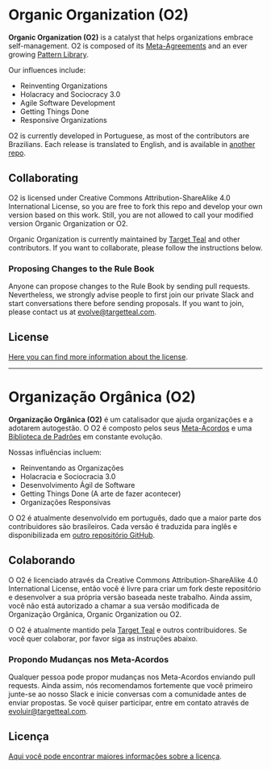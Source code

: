 # Organic Organization (O2)

**Organic Organization (O2)** is a catalyst that helps organizations embrace self-management. O2 is composed of its [Meta-Agreements](meta-acordos.md) and an ever growing [Pattern Library](https://targetteal.com/o2/library/).

Our influences include:
- Reinventing Organizations
- Holacracy and Sociocracy 3.0
- Agile Software Development
- Getting Things Done
- Responsive Organizations

O2 is currently developed in Portuguese, as most of the contributors are Brazilians. Each release is translated to English, and is available in [another repo](https://github.com/targetteal/organic-organization-translations/).

## Collaborating

O2 is licensed under Creative Commons Attribution-ShareAlike 4.0 International License, so you are free to fork this repo and develop your own version based on this work. Still, you are not allowed to call your modified version Organic Organization or O2.

Organic Organization is currently maintained by [Target Teal](https://targetteal.com/en/) and other contributors. If you want to collaborate, please follow the instructions below.

### Proposing Changes to the Rule Book

Anyone can propose changes to the Rule Book by sending pull requests. Nevertheless, we strongly advise people to first join our private Slack and start conversations there before sending proposals. If you want to join, please contact us at [evolve@targetteal.com](mailto:evolve@targetteal.com).

## License

[Here you can find more information about the license](LICENSE.md).
________________________________

# Organização Orgânica (O2)

**Organização Orgânica (O2)** é um catalisador que ajuda organizações e a adotarem autogestão. O O2 é composto pelos seus [Meta-Acordos](meta-acordos.md) e uma [Biblioteca de Padrões](https://targetteal.com/o2/biblioteca/) em constante evolução.

Nossas influências incluem:
- Reinventando as Organizações
- Holacracia e Sociocracia 3.0
- Desenvolvimento Ágil de Software
- Getting Things Done (A arte de fazer acontecer)
- Organizações Responsivas

O O2 é atualmente desenvolvido em português, dado que a maior parte dos contribuidores são brasileiros. Cada versão é traduzida para inglês e disponibilizada em [outro repositório GitHub](https://github.com/targetteal/organic-organization-translations/).

## Colaborando

O O2 é licenciado através da Creative Commons Attribution-ShareAlike 4.0 International License, então você é livre para criar um fork deste repositório e desenvolver a sua própria versão baseada neste trabalho. Ainda assim, você não está autorizado a chamar a sua versão modificada de Organização Orgânica, Organic Organization ou O2.

O O2 é atualmente mantido pela [Target Teal](https://targetteal.com/pt/) e outros contribuidores. Se você quer colaborar, por favor siga as instruções abaixo.

### Propondo Mudanças nos Meta-Acordos

Qualquer pessoa pode propor mudanças nos Meta-Acordos enviando pull requests. Ainda assim, nós recomendamos fortemente que você primeiro junte-se ao nosso Slack e inicie conversas com a comunidade antes de enviar propostas. Se você quiser participar, entre em contato através de [evoluir@targetteal.com](mailto:evoluir@targetteal.com).

## Licença

[Aqui você pode encontrar maiores informações sobre a licença](LICENSE.MD).
